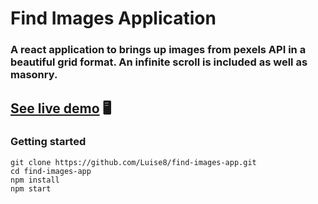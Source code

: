 # Find Images Application

### A react application to brings up images from pexels API in a beautiful grid format. An infinite scroll is included as well as masonry. 


## [See live demo](https://luise8.github.io/find-images-app/) 🖥️


### Getting started
```
git clone https://github.com/Luise8/find-images-app.git
cd find-images-app
npm install
npm start
```
